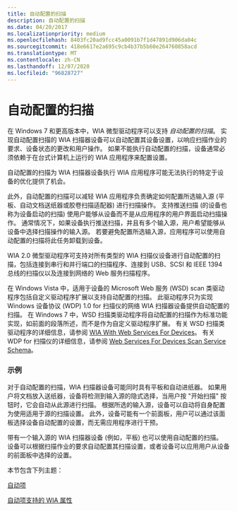 ```yaml
---
title: 自动配置的扫描
description: 自动配置的扫描
ms.date: 04/20/2017
ms.localizationpriority: medium
ms.openlocfilehash: 8403fc20ad9fcc45a0091b7f1d47891d906da04c
ms.sourcegitcommit: 418e6617e2a695c9cb4b37b5b60e264760858acd
ms.translationtype: MT
ms.contentlocale: zh-CN
ms.lasthandoff: 12/07/2020
ms.locfileid: "96828727"
---
```

# <a name="auto-configured-scanning"></a>自动配置的扫描


在 Windows 7 和更高版本中，WIA 微型驱动程序可以支持 *自动配置的扫描*。 实现自动配置扫描的 WIA 扫描器设备可以自动配置其设备设置，以响应扫描作业的要求、设备状态的更改和用户操作。 如果不能执行自动配置的扫描，设备通常必须依赖于在台式计算机上运行的 WIA 应用程序来配置设置。

自动配置的扫描为 WIA 扫描器设备执行 WIA 应用程序可能无法执行的特定于设备的优化提供了机会。

此外，自动配置的扫描可以减轻 WIA 应用程序负责确定如何配置所选输入源 (平板、自动文档送纸器或胶卷扫描适配器) 进行扫描操作。 支持推送扫描 (的设备也称为设备启动的扫描) 使用户能够从设备而不是从应用程序的用户界面启动扫描操作。 通常情况下，如果设备执行推送扫描，并且有多个输入源，用户希望能够从设备中选择扫描操作的输入源。 若要避免配置所选输入源，应用程序可以使用自动配置的扫描将此任务卸载到设备。

WIA 2.0 微型驱动程序可支持对所有类型的 WIA 扫描仪设备进行自动配置的扫描，包括连接到串行和并行端口的扫描程序、连接到 USB、SCSI 和 IEEE 1394 总线的扫描仪以及连接到网络的 Web 服务扫描程序。

在 Windows Vista 中，适用于设备的 Microsoft Web 服务 (WSD) scan 类驱动程序包括自定义驱动程序扩展以支持自动配置的扫描。 此驱动程序只为实现 Windows 设备协议 (WDP) 1.0 for 扫描仪的网络 WIA 扫描器设备提供自动配置的扫描。 在 Windows 7 中，WSD 扫描类驱动程序将自动配置的扫描作为标准功能实现，如前面的段落所述，而不是作为自定义驱动程序扩展。 有关 WSD 扫描类驱动程序的详细信息，请参阅 [WIA With Web Services For Devices](wia-with-web-services-for-devices.md)。 有关 WDP for 扫描仪的详细信息，请参阅 [Web Services For Devices Scan Service Schema](./scan-service--ws-scan--schema.md)。

### <a name="examples"></a>示例

对于自动配置的扫描，WIA 扫描器设备可能同时具有平板和自动进纸器。 如果用户将文档放入送纸器，设备将检测到输入源的隐式选择，当用户按 "开始扫描" 按钮时，它会自动从此源进行扫描。 根据所选的输入源，设备可以自动将自身配置为使用适用于源的扫描设置。 此外，设备可能有一个前面板，用户可以通过该面板选择设备自动配置的设置，而无需应用程序进行干预。

带有一个输入源的 WIA 扫描器设备 (例如，平板) 也可以使用自动配置的扫描。 设备可以根据扫描作业的要求自动配置其扫描设置，或者设备可以应用用户从设备的前面板中选择的设置。

本节包含下列主题：

[自动项](auto-item.md)

[自动项支持的 WIA 属性](wia-properties-supported-by-an-auto-item.md)

 

